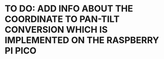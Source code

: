 # TO DO: ADD INFO ABOUT THE COORDINATE TO PAN-TILT CONVERSION WHICH IS IMPLEMENTED ON THE RASPBERRY PI PICO
